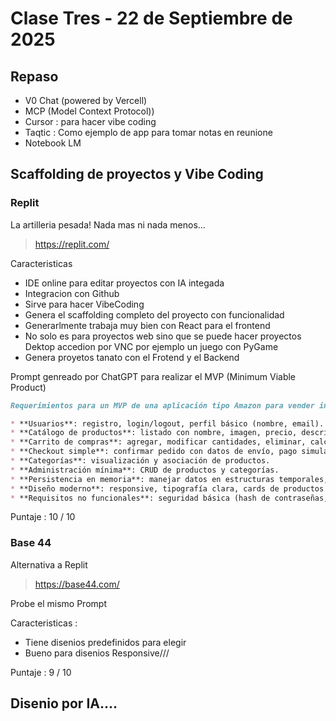 # Clase Tres - 22 de Septiembre de 2025

## Repaso

* V0 Chat (powered by Vercell)
* MCP (Model Context Protocol))
* Cursor : para hacer vibe coding
* Taqtic : Como ejemplo de app para tomar notas en reunione
* Notebook LM

## Scaffolding de proyectos y Vibe Coding

### Replit 

La artilleria pesada!
Nada mas ni nada menos...
> https://replit.com/

Caracteristicas 
* IDE online para editar proyectos con IA integada
* Integracion con Github
* Sirve para hacer VibeCoding
* Genera el scaffolding completo del proyecto con funcionalidad
* Generarlmente trabaja muy bien con React para el frontend
* No solo es para proyectos web sino que se puede hacer proyectos Dektop accedion por VNC por ejemplo un juego con PyGame
* Genera proyetos tanato con el Frotend y el Backend

Prompt genreado por ChatGPT para realizar el MVP (Minimum Viable Product)
```markdown
Requerimientos para un MVP de una aplicación tipo Amazon para vender insumos de electrónica:

* **Usuarios**: registro, login/logout, perfil básico (nombre, email).
* **Catálogo de productos**: listado con nombre, imagen, precio, descripción, stock; búsqueda por nombre; filtros por categorías; detalle de producto.
* **Carrito de compras**: agregar, modificar cantidades, eliminar, calcular total.
* **Checkout simple**: confirmar pedido con datos de envío, pago simulado.
* **Categorías**: visualización y asociación de productos.
* **Administración mínima**: CRUD de productos y categorías.
* **Persistencia en memoria**: manejar datos en estructuras temporales, preparado para migrar a base de datos a futuro.
* **Diseño moderno**: responsive, tipografía clara, cards de productos con sombras suaves, barra superior con buscador y carrito, navegación por categorías.
* **Requisitos no funcionales**: seguridad básica (hash de contraseñas, validación), buena performance (lazy loading en imágenes), arquitectura preparada para escalar.

```

Puntaje : 10 / 10 

### Base 44

Alternativa a Replit

> https://base44.com/

Probe el mismo Prompt
  
Caracteristicas :
* Tiene disenios predefinidos para elegir
* Bueno para disenios Responsive///
  
Puntaje : 9 / 10

## Disenio por IA....



